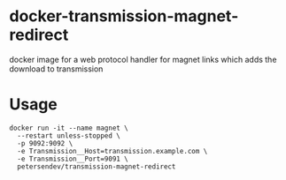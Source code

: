 # docker-transmission-magnet-redirect
docker image for a web protocol handler for magnet links which adds the download to transmission

# Usage

```
docker run -it --name magnet \
  --restart unless-stopped \
  -p 9092:9092 \
  -e Transmission__Host=transmission.example.com \
  -e Transmission__Port=9091 \
  petersendev/transmission-magnet-redirect
```
